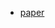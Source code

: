 * [paper](paper/22.10-02-18-A-bayesian-perspective-on-generalization-and-stochastic-gradient-descent.pdf)